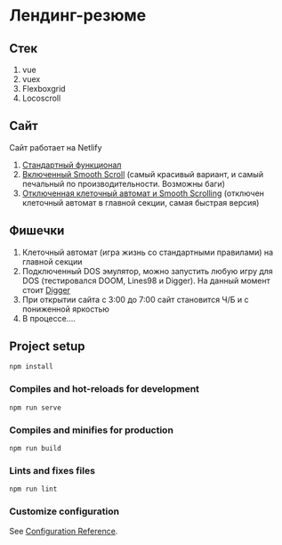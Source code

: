 # Лендинг-резюме



## Стек

1. vue
1. vuex
1. Flexboxgrid
1. Locoscroll 

## Сайт

Сайт работает на Netlify

1. [Стандартный функционал](https://venanen.ru/)
2. [Включенный Smooth Scroll](https://venanen.ru/#smooth) (самый красивый вариант, и самый печальный по производительности. Возможны баги)
3. [Отключенная клеточный автомат и Smooth Scrolling](https://venanen.ru/#disablelife) (отключен клеточный автомат в главной секции, самая быстрая версия)

## Фишечки

1. Клеточный автомат (игра жизнь со стандартными правилами) на главной секции
1. Подключенный DOS эмулятор, можно запустить любую игру для DOS (тестировался DOOM, Lines98 и Digger). На данный момент стоит [Digger](https://venanen.ru/#digger)
1. При открытии сайта с 3:00 до 7:00 сайт становится Ч/Б и с пониженной яркостью
1. В процессе....




## Project setup
```
npm install
```

### Compiles and hot-reloads for development
```
npm run serve
```

### Compiles and minifies for production
```
npm run build
```

### Lints and fixes files
```
npm run lint
```

### Customize configuration
See [Configuration Reference](https://cli.vuejs.org/config/).
